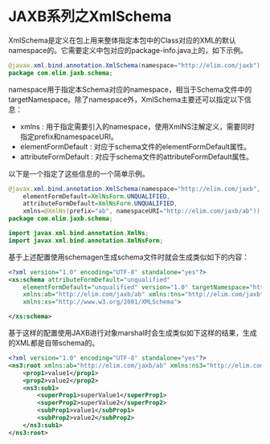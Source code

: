 # JAXB系列之XmlSchema

XmlSchema是定义在包上用来整体指定本包中的Class对应的XML的默认namespace的。它需要定义中包对应的package-info.java上的，如下示例。

```java
@javax.xml.bind.annotation.XmlSchema(namespace="http://elim.com/jaxb")
package com.elim.jaxb.schema;
```

namespace用于指定本Schema对应的namespace，相当于Schema文件中的targetNamespace。除了namespace外，XmlSchema主要还可以指定以下信息：
* xmlns : 用于指定需要引入的namespace，使用XmlNS注解定义，需要同时指定prefix和namespaceURI。
* elementFormDefault : 对应于schema文件的elementFormDefault属性。
* attributeFormDefault : 对应于schema文件的attributeFormDefault属性。

以下是一个指定了这些信息的一个简单示例。

```java
@javax.xml.bind.annotation.XmlSchema(namespace="http://elim.com/jaxb",
    elementFormDefault=XmlNsForm.UNQUALIFIED, 
    attributeFormDefault=XmlNsForm.UNQUALIFIED, 
    xmlns=@XmlNs(prefix="ab", namespaceURI="http://elim.com/jaxb/ab"))
package com.elim.jaxb.schema;

import javax.xml.bind.annotation.XmlNs;
import javax.xml.bind.annotation.XmlNsForm;

```

基于上述配置使用schemagen生成schema文件时就会生成类似如下的内容：

```xml
<?xml version="1.0" encoding="UTF-8" standalone="yes"?>
<xs:schema attributeFormDefault="unqualified"
    elementFormDefault="unqualified" version="1.0" targetNamespace="http://elim.com/jaxb"
    xmlns:ab="http://elim.com/jaxb/ab" xmlns:tns="http://elim.com/jaxb"
    xmlns:xs="http://www.w3.org/2001/XMLSchema">

</xs:schema>
```

基于这样的配置使用JAXB进行对象marshal时会生成类似如下这样的结果，生成的XML都是自带schema的。

```xml
<?xml version="1.0" encoding="UTF-8" standalone="yes"?>
<ns3:root xmlns:ab="http://elim.com/jaxb/ab" xmlns:ns3="http://elim.com/jaxb">
    <prop1>value1</prop1>
    <prop2>value2</prop2>
    <ns3:sub1>
        <superProp1>superValue1</superProp1>
        <superProp2>superValue2</superProp2>
        <subProp1>value1</subProp1>
        <subProp2>value2</subProp2>
    </ns3:sub1>
</ns3:root>
```


